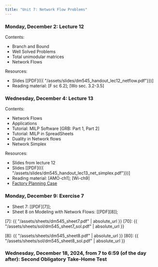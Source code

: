 ```yaml
---
title: "Unit 7: Network Flow Problems" 
---
```


### Monday, December 2: Lecture 12

Contents:

- Branch and Bound
- Well Solved Problems
- Total unimodular matrices
- Network Flows 

Resources:
- Slides [[PDF]({{ "/assets/slides/dm545_handout_lec12_netflow.pdf"}})]
- Reading material: [F sc 6.2]; [Wo sec. 3.2-3.5]


### Wednesday, December 4: Lecture 13

Contents:
- Network Flows
- Applications
- Tutorial: MILP Software [GRB: Part 1, Part 2] 
- Tutorial: MILP in SpreadSheets
- Duality in Network flows
- Network Simplex

Resources:
- Slides from lecture 12
- Slides [[PDF]({{ "/assets/slides/dm545_handout_lec13_net_simplex.pdf"}})]
- Reading material: [AMO-ch1]; [Wi-ch9]    
- [Factory Planning Case](https://github.com/DM871/dm871.github.io/blob/main/notebooks/factory_planning_maintenance.ipynb)



<!-- [Solution](https://github.com/DM871/dm871.github.io/blob/main/notebooks/factory_planning_maintenance_sol.ipynb) -->



### Monday, December 9: Exercise 7

- Sheet 7: [[PDF][7]]; <!-- Solutions: [[PDF][70]] -->
- Sheet 8 on Modeling with Network Flows: [[PDF][8]]; <!-- Solutions: [[PDF][80]] -->

[7]: {{ "/assets/sheets/dm545_sheet7.pdf" | absolute_url }}
[70]: {{ "/assets/sheets/sol/dm545_sheet7_sol.pdf" | absolute_url }}


[8]: {{ "/assets/sheets/dm545_sheet8.pdf" | absolute_url }}
[80]: {{ "/assets/sheets/sol/dm545_sheet8_sol.pdf" | absolute_url }}





### Wednesday, December 18, 2024, from 7 to 6:59 (of the day after): Second Obligatory Take-Home Test